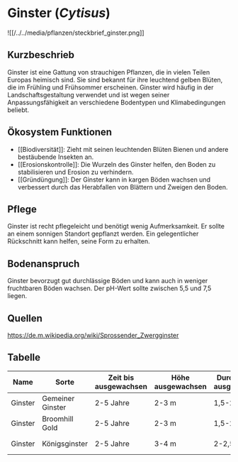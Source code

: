 ---
---

# Ginster (*Cytisus*)

![[/../../media/pflanzen/steckbrief_ginster.png]]
## Kurzbeschrieb

Ginster ist eine Gattung von strauchigen Pflanzen, die in vielen Teilen Europas heimisch sind. Sie sind bekannt für ihre leuchtend gelben Blüten, die im Frühling und Frühsommer erscheinen. Ginster wird häufig in der Landschaftsgestaltung verwendet und ist wegen seiner Anpassungsfähigkeit an verschiedene Bodentypen und Klimabedingungen beliebt.

## Ökosystem Funktionen

- [[Biodiversität]]: Zieht mit seinen leuchtenden Blüten Bienen und andere bestäubende Insekten an.
- [[Erosionskontrolle]]: Die Wurzeln des Ginster helfen, den Boden zu stabilisieren und Erosion zu verhindern.
- [[Gründüngung]]: Der Ginster kann in kargen Böden wachsen und verbessert durch das Herabfallen von Blättern und Zweigen den Boden.

## Pflege

Ginster ist recht pflegeleicht und benötigt wenig Aufmerksamkeit. Er sollte an einem sonnigen Standort gepflanzt werden. Ein gelegentlicher Rückschnitt kann helfen, seine Form zu erhalten.

## Bodenanspruch

Ginster bevorzugt gut durchlässige Böden und kann auch in weniger fruchtbaren Böden wachsen. Der pH-Wert sollte zwischen 5,5 und 7,5 liegen.

## Quellen

https://de.m.wikipedia.org/wiki/Sprossender_Zwergginster
## Tabelle

| Name   | Sorte       | Zeit bis ausgewachsen | Höhe ausgewachsen | Durchmesser ausgewachsen | Wasseranspruch (1-5) | Lichtanspruch (1-5) | Bodenanspruch (1-5) | pH-Wert | Ertrag | Arbeitsaufwand (Stunden/Jahr) | Schwierigkeitsgrad (1-5) | Wasseraufnahme (mm/Tag) | Blütezeit | Vegetationszeit | Erntezeit | Pflanzzeitpunkt | Typizität | Frostresistenz (1-5) | Einheimisch (Schweiz) | Invasiv (Schweiz) | Propagation | Saatgutgetreu (true to seed) |
|--------|--------------|-----------------------|--------------------|------------------------|---------------------|-------------------|-------------------|-------|-------|----------------------------|----------------------|----------------------|---------|----------------|----------|----------------|----------|------------------|------------------|----------------|------------|-----------------------------|
| Ginster | Gemeiner Ginster | 2-5 Jahre           | 2-3 m             | 1,5-2 m               | 2                   | 5                 | 2                 | 6.5   | Kein  | 1-3                         | 1                   | 1-2 mm               | Frühling | Frühling bis Herbst | -        | Frühling       | Strauch   | 4                  | [x]             | [ ]           | Samen        | [x]                           |
| Ginster | Broomhill Gold  | 2-5 Jahre           | 2-3 m             | 1,5-2 m               | 2                   | 5                 | 2                 | 6.2   | Kein  | 1-3                         | 1                   | 1-2 mm               | Frühling | Frühling bis Herbst | -        | Frühling       | Strauch   | 4                  | [x]             | [ ]           | Samen        | [x]                           |
| Ginster | Königsginster   | 2-5 Jahre           | 3-4 m             | 2-2,5 m               | 2                   | 5                 | 3                 | 6.7   | Kein  | 1-3                         | 1                   | 1-2 mm               | Frühling | Frühling bis Herbst | -        | Frühling       | Strauch   | 4                  | [x]             | [ ]           | Samen        | [x]                           |
